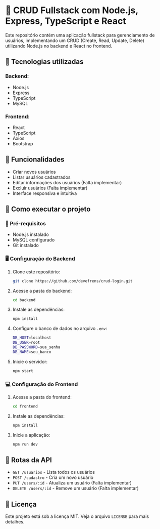 # 📌 CRUD Fullstack com Node.js, Express, TypeScript e React

Este repositório contém uma aplicação fullstack para gerenciamento de usuários, implementando um CRUD (Create, Read, Update, Delete) utilizando Node.js no backend e React no frontend.

## 🚀 Tecnologias utilizadas

### Backend:
- Node.js
- Express
- TypeScript
- MySQL

### Frontend:
- React
- TypeScript
- Axios
- Bootstrap

## 📌 Funcionalidades
- Criar novos usuários
- Listar usuários cadastrados
- Editar informações dos usuários (Falta implementar)
- Excluir usuários (Falta implementar)
- Interface responsiva e intuitiva

## 📂 Como executar o projeto

### 🔧 Pré-requisitos
- Node.js instalado
- MySQL configurado
- Git instalado

### 🖥️ Configuração do Backend
1. Clone este repositório:
   ```sh
   git clone https://github.com/devefrens/crud-login.git
   ```
2. Acesse a pasta do backend:
   ```sh
   cd backend
   ```
3. Instale as dependências:
   ```sh
   npm install
   ```
4. Configure o banco de dados no arquivo `.env`:
   ```sh
   DB_HOST=localhost
   DB_USER=root
   DB_PASSWORD=sua_senha
   DB_NAME=seu_banco
   ```
5. Inicie o servidor:
   ```sh
   npm start
   ```

### 💻 Configuração do Frontend
1. Acesse a pasta do frontend:
   ```sh
   cd frontend
   ```
2. Instale as dependências:
   ```sh
   npm install
   ```
3. Inicie a aplicação:
   ```sh
   npm run dev
   ```

## 🔗 Rotas da API
- `GET /usuarios` - Lista todos os usuários
- `POST /cadastro` - Cria um novo usuário
- `PUT /users/:id` - Atualiza um usuário (Falta implementar)
- `DELETE /users/:id` - Remove um usuário (Falta implementar)

## 📄 Licença
Este projeto está sob a licença MIT. Veja o arquivo `LICENSE` para mais detalhes.

